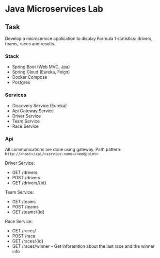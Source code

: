 # Java Microservices Lab

## Task

Develop a microservice application to display Formula 1 statistics: drivers, teams, races and results.


### Stack
- Spring Boot (Web MVC, Jpa)
- Spring Cloud (Eureka, Feign)
- Docker Compose
- Postgres


### Services

- Discovery Service (Eureka)
- Api Gateway Service
- Driver Service
- Team Service
- Race Service


### Api

All communications are done using gateway.
Path pattern: `http://<host>/api/<service-name>/<endpoint>`

Driver Service:
- GET /drivers
-	POST /drivers
-	GET /drivers/{id}

Team Service:
-	GET /teams
-	POST /teams
-	GET /teams/{id}

Race Service:
-	GET /races/
-	POST /race
-	GET /races/{id}
-	GET /races/winner – Get inforamtion about the last race and the winner info
